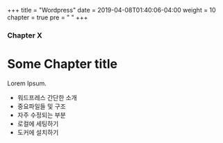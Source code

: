 +++
title = "Wordpress"
date = 2019-04-08T01:40:06-04:00
weight = 10
chapter = true
pre = "<i class='fab fa-wordpress'></i> "
+++

### Chapter X

# Some Chapter title

Lorem Ipsum.


- 워드프레스 간단한 소개
- 중요파일들 및 구조
- 자주 수정되는 부분
- 로컬에 세팅하기
- 도커에 설치하기
